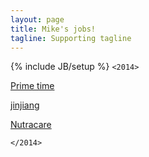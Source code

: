```yaml
---
layout: page
title: Mike's jobs!
tagline: Supporting tagline
---
```

{% include JB/setup %}
```<2014>```

[Prime time](/primeTime)

[jinjiang](/jinjiang/carve/html/)

[Nutracare](/nutracarelife/build/home-slider-sticky-navbar.html)

```</2014>```